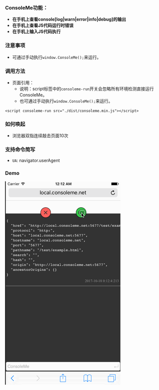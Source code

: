 ### ConsoleMe功能：
- **在手机上查看console[log|warn|error|info|debug]的输出**
- **在手机上查看JS代码运行时错误**
- **在手机上输入JS代码执行**

### 注意事项
- 可通过手动执行`window.ConsoleMe();`来运行。

### 调用方法
- 页面引用：
   - 说明：script标签中的`consoleme-run`开关会忽略所有环境检测直接运行 ConsoleMe。
   - 也可通过手动执行`window.ConsoleMe();`来运行。
```
<script consoleme-run src="./dist/consoleme.min.js"></script>
```
### 如何唤起
- 浏览器双指连续敲击页面10次

### 支持命令简写
- `UA`: navigator.userAgent

### Demo
![](https://raw.githubusercontent.com/David-CodingSerf/consoleme/master/demo.gif)
